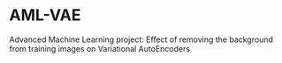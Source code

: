 # AML-VAE
Advanced Machine Learning project: Effect of removing the background from training images on Variational AutoEncoders
